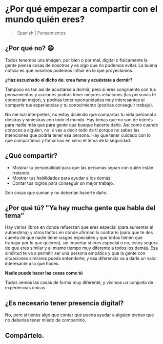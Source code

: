 # ¿Por qué empezar a compartir con el mundo quién eres?

> Spanish | Pensamientos

## ¿Por qué no? :smile:

Todos tenemos una imágen, por bien o por mal, digital o físicamente la gente piensa cosas de nosotros y es algo que no podemos evitar. La buena noticia es que nosotros podemos influir en lo que proyectamos.

**¿Haz escuchado el dicho de: crea fama y acuéstate a dormir?**

Tampoco es tan así de acostarse a dormir, pero si eres congruente con tus pensamientos y acciones podrás tener mejores relaciones (las personas te conocerán mejor), y podrías tener oportunidades muy interesantes al compartir tus experiencias y tu conocimiento (podrías conseguir trabajo).

No me mal interpretes, no estoy diciendo que compartas tu vida personal a diestras y siniestras con todo el mundo. Hay temas que no son de interés para nadie más que para gente que busque hacerte daño. Así como cuando conoces a alguien, no le vas a decir todo de tí porque no sabes las intenciones que podría tener esa persona. Hay que tener cuidado con lo que compartimos y tomarnos en serio el tema de la seguridad.

## ¿Qué compartir?

- Mostrar tu personalidad para que las personas sepan con quién están tratando.
- Mostrar tus habilidades para ayudar a los demás.
- Contar tus logros para conseguir un mejor trabajo.

Son cosas que suman y no deberían hacerte daño.

## ¿Por qué tú? "Ya hay mucha gente que habla del tema"

Hay varios libros en donde refuerzan que eres especial (para aumentar el autoestima) y otros tantos en donde afirman lo contrario (para que te des cuenta de que nadie tiene rasgos especiales y que todos tienen que trabajar por lo que quieren), sin importar si eres especial o no, estoy segura de que eres similar y al mismo tiempo muy diferente a todos los demás. Esa similitud te va a permitir ser una persona empática y que la gente con situaciones similares pueda entenderte; y esa diferencia va a darle un valor interesante a lo que haces.

**Nadie puede hacer las cosas como tú**

Todos vemos las cosas de forma muy diferente, y vivimos un conjunto de experiencias únicas

## ¿Es necesario tener presencia digital?

No, pero si tienes algo que contar que pueda ayudar a alguien pienso que no deberías tener miedo de compartirlo. 

## Compártelo.